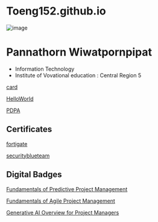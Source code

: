 # Toeng152.github.io 

![image](https://github.com/Toeng152/Toeng152.github.io/assets/94881581/8cb05110-e52c-4386-9b8d-d246a1eb1f50)

# Pannathorn Wiwatpornpipat
+ Information Technology 
+ Institute of Vovational education : Central Region 5

[card](card.md)

[HelloWorld](HelloWorld.md)

[PDPA](PDPA.md)

## Certificates
[fortigate](fortigate.md)

[securityblueteam](security_blue_team.md)

## Digital Badges
[Fundamentals of Predictive Project Management](https://www.credly.com/earner/earned/badge/56564f3e-5c1f-4687-a787-139ac8cbb64d)

[Fundamentals of Agile Project Management](https://www.credly.com/earner/earned/badge/27345b62-d7e4-42b4-b551-a68c528186e5)

[Generative AI Overview for Project Managers](https://www.credly.com/earner/earned/badge/c4e5a8a1-bb6a-47e9-8271-cc917d7bebff)
